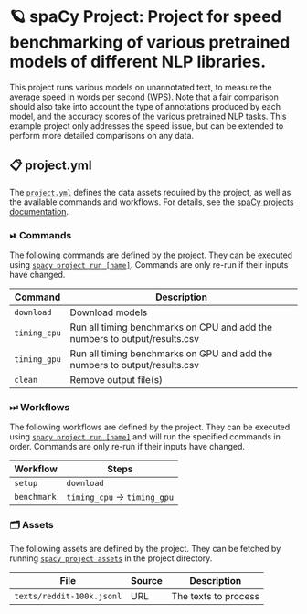 <!-- SPACY PROJECT: AUTO-GENERATED DOCS START (do not remove) -->

# 🪐 spaCy Project: Project for speed benchmarking of various pretrained models of different NLP libraries.

This project runs various models on unannotated text, to measure the average speed in words per second (WPS). Note that a fair comparison should also take into account the type of annotations produced by each model, and the accuracy scores of the various pretrained NLP tasks. This example project only addresses the speed issue, but can be extended to perform more detailed comparisons on any data.

## 📋 project.yml

The [`project.yml`](project.yml) defines the data assets required by the
project, as well as the available commands and workflows. For details, see the
[spaCy projects documentation](https://spacy.io/usage/projects).

### ⏯ Commands

The following commands are defined by the project. They
can be executed using [`spacy project run [name]`](https://spacy.io/api/cli#project-run).
Commands are only re-run if their inputs have changed.

| Command | Description |
| --- | --- |
| `download` | Download models |
| `timing_cpu` | Run all timing benchmarks on CPU and add the numbers to output/results.csv |
| `timing_gpu` | Run all timing benchmarks on GPU and add the numbers to output/results.csv |
| `clean` | Remove output file(s) |

### ⏭ Workflows

The following workflows are defined by the project. They
can be executed using [`spacy project run [name]`](https://spacy.io/api/cli#project-run)
and will run the specified commands in order. Commands are only re-run if their
inputs have changed.

| Workflow | Steps |
| --- | --- |
| `setup` | `download` |
| `benchmark` | `timing_cpu` &rarr; `timing_gpu` |

### 🗂 Assets

The following assets are defined by the project. They can
be fetched by running [`spacy project assets`](https://spacy.io/api/cli#project-assets)
in the project directory.

| File | Source | Description |
| --- | --- | --- |
| `texts/reddit-100k.jsonl` | URL | The texts to process |

<!-- SPACY PROJECT: AUTO-GENERATED DOCS END (do not remove) -->
